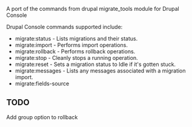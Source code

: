 A port of the commands from drupal migrate_tools module for Drupal Console

Drupal Console commands supported include:

* migrate:status - Lists migrations and their status.
* migrate:import - Performs import operations.
* migrate:rollback - Performs rollback operations.
* migrate:stop - Cleanly stops a running operation.
* migrate:reset - Sets a migration status to Idle if it's gotten stuck.
* migrate:messages - Lists any messages associated with a migration import.
* migrate:fields-source


## TODO

Add group option to rollback